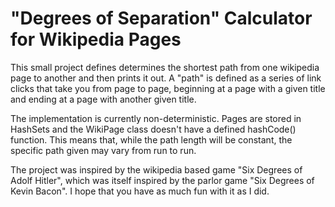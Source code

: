 "Degrees of Separation" Calculator for Wikipedia Pages
===

This small project defines determines the shortest path from one wikipedia page
to another and then prints it out. A "path" is defined as a series of link 
clicks that take you from page to page, beginning at a page with a given title
and ending at a page with another given title.

The implementation is currently non-deterministic. Pages are stored in HashSets
and the WikiPage class doesn't have a defined hashCode() function. This means 
that, while the path length will be constant, the specific path given may vary
from run to run.

The project was inspired by the wikipedia based game "Six Degrees of Adolf
Hitler", which was itself inspired by the parlor game "Six Degrees of Kevin
Bacon". I hope that you have as much fun with it as I did.
